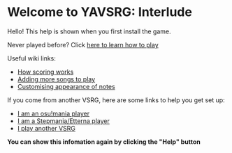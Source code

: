 ﻿# **Welcome to YAVSRG: Interlude**

Hello! This help is shown when you first install the game.


Never played before? Click [here to learn how to play](https://github.com/percyqaz/YAVSRG/wiki/How-to-play)

Useful wiki links:

- [How scoring works](https://github.com/percyqaz/YAVSRG/wiki/How-to-play#scoring)
- [Adding more songs to play](https://github.com/percyqaz/YAVSRG/wiki/Adding-songs)
- [Customising appearance of notes](http://github.com/percyqaz/YAVSRG/wiki/Themes)


If you come from another VSRG, here are some links to help you get set up:

- [I am an osu!mania player](https://github.com/percyqaz/YAVSRG/wiki/Switching-from-other-games#osumania)
- [I am a Stepmania/Etterna player](https://github.com/percyqaz/YAVSRG/wiki/Switching-from-other-games#stepmaniaetterna)
- [I play another VSRG](https://github.com/percyqaz/YAVSRG/wiki/Switching-from-other-games)

**You can show this infomation again by clicking the "Help" button**
